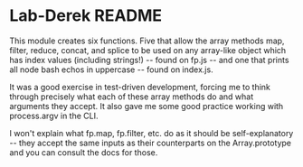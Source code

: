 # Lab-Derek README

This module creates six functions. Five that allow the array methods map, filter, reduce, concat, and splice to be used on any array-like object which has index values (including strings!) -- found on fp.js -- and one that prints all node bash echos in uppercase -- found on index.js.

It was a good exercise in test-driven development, forcing me to think through precisely what each of these array methods do and what arguments they accept. It also gave me some good practice working with process.argv in the CLI.

I won't explain what fp.map, fp.filter, etc. do as it should be self-explanatory -- they accept the same inputs as their counterparts on the Array.prototype and you can consult the docs for those.
